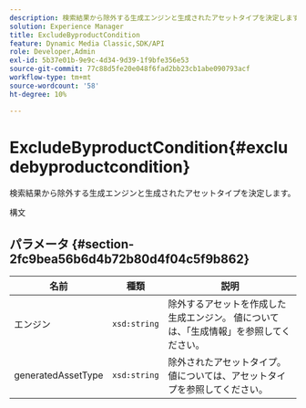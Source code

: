 ```yaml
---
description: 検索結果から除外する生成エンジンと生成されたアセットタイプを決定します。
solution: Experience Manager
title: ExcludeByproductCondition
feature: Dynamic Media Classic,SDK/API
role: Developer,Admin
exl-id: 5b37e01b-9e9c-4d34-9d39-1f9bfe356e53
source-git-commit: 77c88d5fe20e048f6fad2bb23cb1abe090793acf
workflow-type: tm+mt
source-wordcount: '58'
ht-degree: 10%

---
```


# ExcludeByproductCondition{#excludebyproductcondition}

検索結果から除外する生成エンジンと生成されたアセットタイプを決定します。

構文

## パラメータ {#section-2fc9bea56b6d4b72b80d4f04c5f9b862}

| 名前 | 種類 | 説明 |
|---|---|---|
| エンジン | `xsd:string` | 除外するアセットを作成した生成エンジン。 値については、「生成情報」を参照してください。 |
| generatedAssetType | `xsd:string` | 除外されたアセットタイプ。 値については、アセットタイプを参照してください。 |

